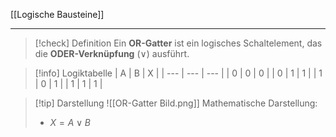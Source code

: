 [[Logische Bausteine]]

---

> [!check] Definition
> Ein **OR-Gatter** ist ein logisches Schaltelement, das die **ODER-Verknüpfung** ($\vee$) ausführt.

> [!info] Logiktabelle
| A   | B   | X   |
| --- | --- | --- |
| 0   | 0   | 0   |
| 0   | 1   | 1   |
| 1   | 0   | 1   |
| 1   | 1   | 1   | 

> [!tip] Darstellung
> ![[OR-Gatter Bild.png]]
> Mathematische Darstellung:
> - $X = A \vee B$
